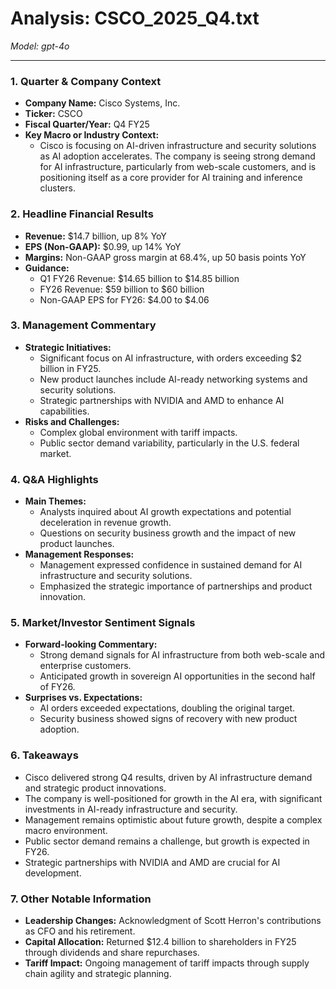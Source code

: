 # Analysis: CSCO_2025_Q4.txt

*Model: gpt-4o*

---

### 1. Quarter & Company Context
- **Company Name:** Cisco Systems, Inc.
- **Ticker:** CSCO
- **Fiscal Quarter/Year:** Q4 FY25
- **Key Macro or Industry Context:** 
  - Cisco is focusing on AI-driven infrastructure and security solutions as AI adoption accelerates. The company is seeing strong demand for AI infrastructure, particularly from web-scale customers, and is positioning itself as a core provider for AI training and inference clusters.

### 2. Headline Financial Results
- **Revenue:** $14.7 billion, up 8% YoY
- **EPS (Non-GAAP):** $0.99, up 14% YoY
- **Margins:** Non-GAAP gross margin at 68.4%, up 50 basis points YoY
- **Guidance:**
  - Q1 FY26 Revenue: $14.65 billion to $14.85 billion
  - FY26 Revenue: $59 billion to $60 billion
  - Non-GAAP EPS for FY26: $4.00 to $4.06

### 3. Management Commentary
- **Strategic Initiatives:**
  - Significant focus on AI infrastructure, with orders exceeding $2 billion in FY25.
  - New product launches include AI-ready networking systems and security solutions.
  - Strategic partnerships with NVIDIA and AMD to enhance AI capabilities.
- **Risks and Challenges:**
  - Complex global environment with tariff impacts.
  - Public sector demand variability, particularly in the U.S. federal market.

### 4. Q&A Highlights
- **Main Themes:**
  - Analysts inquired about AI growth expectations and potential deceleration in revenue growth.
  - Questions on security business growth and the impact of new product launches.
- **Management Responses:**
  - Management expressed confidence in sustained demand for AI infrastructure and security solutions.
  - Emphasized the strategic importance of partnerships and product innovation.

### 5. Market/Investor Sentiment Signals
- **Forward-looking Commentary:**
  - Strong demand signals for AI infrastructure from both web-scale and enterprise customers.
  - Anticipated growth in sovereign AI opportunities in the second half of FY26.
- **Surprises vs. Expectations:**
  - AI orders exceeded expectations, doubling the original target.
  - Security business showed signs of recovery with new product adoption.

### 6. Takeaways
- Cisco delivered strong Q4 results, driven by AI infrastructure demand and strategic product innovations.
- The company is well-positioned for growth in the AI era, with significant investments in AI-ready infrastructure and security.
- Management remains optimistic about future growth, despite a complex macro environment.
- Public sector demand remains a challenge, but growth is expected in FY26.
- Strategic partnerships with NVIDIA and AMD are crucial for AI development.

### 7. Other Notable Information
- **Leadership Changes:** Acknowledgment of Scott Herron's contributions as CFO and his retirement.
- **Capital Allocation:** Returned $12.4 billion to shareholders in FY25 through dividends and share repurchases.
- **Tariff Impact:** Ongoing management of tariff impacts through supply chain agility and strategic planning.